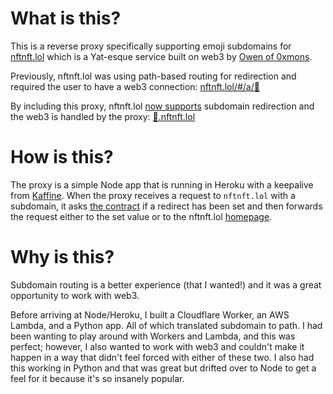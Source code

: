 # What is this?
This is a reverse proxy specifically supporting emoji subdomains for [nftnft.lol](https://nftnft.lol) which is a Yat-esque service built on web3 by [Owen of 0xmons](https://twitter.com/0xmons). 

Previously, nftnft.lol was using path-based routing for redirection and required the user to have a web3 connection: [nftnft.lol/#/a/🌈](http://nftnft.lol/#/a/🌈) 

By including this proxy, nftnft.lol [now supports](https://twitter.com/nftnftlol/status/1432935366776950791?s=20) subdomain redirection and the web3 is handled by the proxy: [🌈.nftnft.lol](http://🌈.nftnft.lol)

# How is this?

The proxy is a simple Node app that is running in Heroku with a keepalive from [Kaffine](http://kaffeine.herokuapp.com/). When the proxy receives a request to `nftnft.lol` with a subdomain, it asks [the contract](https://etherscan.io/address/0xee4C821ed264916d1c035515703F8980410FC149#code) if a redirect has been set and then forwards the request either to the set value or to the nftnft.lol [homepage](https://nftnft.lol). 

# Why is this?

Subdomain routing is a better experience (that I wanted!) and it was a great opportunity to work with web3.

Before arriving at Node/Heroku, I built a Cloudflare Worker, an AWS Lambda, and a Python app. All of which translated subdomain to path. I had been wanting to play around with Workers and Lambda, and this was perfect; however, I also wanted to work with web3 and couldn't make it happen in a way that didn't feel forced with either of these two. I also had this working in Python and that was great but drifted over to Node to get a feel for it because it's so insanely popular. 

<!-- # manual update
git push heroku main -->
